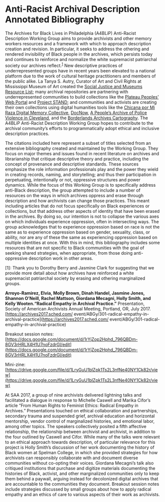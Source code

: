 # Anti-Racist Archival Description Annotated Bibliography

The Archives for Black Lives in Philadelphia (A4BLiP) Anti-Racist Description Working Group aims to provide archivists and other memory workers resources and a framework with which to approach description creation and revision. In particular, it seeks to address the othering and rendered invisibility of Black people in the archives, which persists today and continues to reinforce and normalize the white supremacist patriarchal society our archives reflect.<sup>[1](#myfootnote1)</sup> New descriptive practices of underrepresented groups have in recent years been elevated to a national platform due to the work of cultural heritage practitioners and members of the public alike. La Tanya S. Autry, Curator of Art and Civil Rights at Mississippi Museum of Art created the [Social Justice and Museums Resource List](https://www.aam-us.org/wp-content/uploads/2018/02/Social-Justice-Resources-for-Musuems.pdf); many archival repositories are partnering with underrepresented communities to build collections like the [Plateau Peoples’ Web Portal](https://plateauportal.libraries.wsu.edu/) and [Project STAND](https://standarchives.com/); and communities and activists are creating their own collections using digital humanities tools like the [Chicana por Mi Raza Digital Memory Collective](https://chicanapormiraza.org/), [DocNow](https://www.docnow.io/), [A People’s Archive of Police Violence in Cleveland](https://www.archivingpoliceviolence.org/), and the [Borderlands Archives Cartography](https://www.bacartography.org/). The A4BLiP Anti-Racist Description Working Group hopes to contribute to the archival community’s efforts to programmatically adopt ethical and inclusive description practices.

The citations included here represent a subset of titles selected from an extensive bibliography created and maintained by the Working Group. They focus on major  themes and issues found in recent literature on archives and librarianship that critique descriptive theory and practice, including the concept of provenance
and descriptive standards. These sources emphasize the role information professionals play and the power they wield in creating records, naming, and storytelling; and thus their participation in perpetuating, intentionally or not, oppressive structures and power dynamics. While the focus of this Working Group is to specifically address anti-Black description, the group attempted to include a number of resources on the ways in which archives oppress and erase through description and how archivists can change those practices. This meant including articles that do not focus specifically on Black experiences or collections, but that address other aspects of identity that have been erased in the archives. By doing so, our intention is not to collapse the various axes on which individuals experience oppression, often in intersecting ways. The group acknowledges that to experience oppression based on race is not the same as to experience oppression based on gender, sexuality, class, or ability, nor are any of these the same as experiencing oppression based on multiple identities at once. With this in mind, this bibliography includes some resources that are not specific to Black communities with the goal of seeking shared strategies, when appropriate, from those doing anti-oppressive description work in other areas.

<a name="myfootnote1">[1]</a>: Thank you to Dorothy Berry and Jasmine Clark for suggesting that we provide more detail about how archives have reinforced a
white supremacist patriarchal society by erasing and othering marginalized groups.

**Arroyo-Ramirez, Elvia, Molly Brown, Dinah Handel, Jasmine Jones, Shannon O’Neill, Rachel Mattson,
Giordana Mecagni, Holly Smith, and Kelly Wooten.“Radical Empathy in Archival Practice.”** Presentation,
Society of American Archivists Annual Meeting, Portland, OR, July 2017. [https://archives2017.sched.com/
event/ABGy/301-radical-empathy-in-archival-practice](https://archives2017.sched.com/
event/ABGy/301-radical-empathy-in-archival-practice)

Breakout session notes:
[https://docs.google.com/document/d/1rYjZop2Hphd_796QBDm-8GV3rHRLX4H1U7noFzdrGl/edit](https://docs.google.com/document/d/1rYjZop2Hphd_796QBDm-8GV3rHRLX4H1U7noFzdrGl/edit)

Mini-zine: [https://drive.google.com/file/d/1LryGuU1blZpk1Ts2L3nfNe40NY1Ck82r/view](https://drive.google.com/file/d/1LryGuU1blZpk1Ts2L3nfNe40NY1Ck82r/view)

At SAA 2017, a group of nine archivists delivered lightning talks and facilitated a dialogue in response to Michelle Caswell and Marika Cifor’s article “From Human Rights to Feminist Ethics: Radical Empathy in Archives.” Presentations touched on ethical collaboration and partnerships, secondary trauma and suspended grief, archival education and horizontal mentorship, vendor control of marginalized histories, and emotional labor, among other topics. The speakers collectively posited a fifth affective relationship, the relationship between archivist and archivist, in addition to the four outlined by Caswell and Cifor. While many of the talks were relevant to an ethical approach towards description, of particular relevance for this project is Holly Smith’s discussion of her work documenting the history of Black women at Spelman College, in which she provided strategies for how archivists can responsibly collaborate with and document diverse communities without co-opting their voices. Giordana Mecagni’s talk also critiqued institutions that purchase and digitize materials documenting the histories of Black, activist, and other marginalized communities only to keep them behind a paywall, arguing instead for decolonized digital archives that are accountable to the communities they document. Breakout session notes include strategies discussed by small groups about how to apply radical empathy and an ethics of care to various aspects of their work as archivists.
